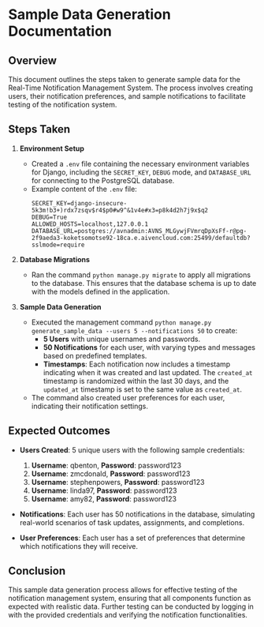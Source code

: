 # Sample Data Generation Documentation

## Overview
This document outlines the steps taken to generate sample data for the Real-Time Notification Management System. The process involves creating users, their notification preferences, and sample notifications to facilitate testing of the notification system.

## Steps Taken

1. **Environment Setup**  
   - Created a `.env` file containing the necessary environment variables for Django, including the `SECRET_KEY`, `DEBUG` mode, and `DATABASE_URL` for connecting to the PostgreSQL database.
   - Example content of the `.env` file:
     ```
     SECRET_KEY=django-insecure-5k3m!b3+)rdx7zsqv$r4$p0#w9^&1v4e#x3=p8k4d2h7j9x$q2
     DEBUG=True
     ALLOWED_HOSTS=localhost,127.0.0.1
     DATABASE_URL=postgres://avnadmin:AVNS_MLGywjFVmrqDpXsFf-r@pg-2f9aeda3-koketsomotse92-18ca.e.aivencloud.com:25499/defaultdb?sslmode=require
     ```

2. **Database Migrations**  
   - Ran the command `python manage.py migrate` to apply all migrations to the database. This ensures that the database schema is up to date with the models defined in the application.

3. **Sample Data Generation**  
   - Executed the management command `python manage.py generate_sample_data --users 5 --notifications 50` to create:
     - **5 Users** with unique usernames and passwords.
     - **50 Notifications** for each user, with varying types and messages based on predefined templates.
     - **Timestamps**: Each notification now includes a timestamp indicating when it was created and last updated. The `created_at` timestamp is randomized within the last 30 days, and the `updated_at` timestamp is set to the same value as `created_at`.
   - The command also created user preferences for each user, indicating their notification settings.

## Expected Outcomes

- **Users Created**: 5 unique users with the following sample credentials:
  1. **Username**: qbenton, **Password**: password123
  2. **Username**: zmcdonald, **Password**: password123
  3. **Username**: stephenpowers, **Password**: password123
  4. **Username**: linda97, **Password**: password123
  5. **Username**: amy82, **Password**: password123

- **Notifications**: Each user has 50 notifications in the database, simulating real-world scenarios of task updates, assignments, and completions.

- **User Preferences**: Each user has a set of preferences that determine which notifications they will receive.

## Conclusion
This sample data generation process allows for effective testing of the notification management system, ensuring that all components function as expected with realistic data. Further testing can be conducted by logging in with the provided credentials and verifying the notification functionalities.
